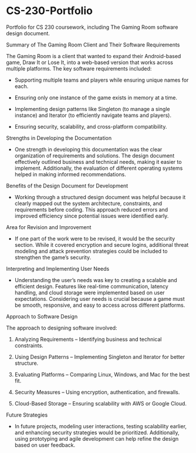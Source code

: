 # CS-230-Portfolio
Portfolio for CS 230 coursework, including The Gaming Room software design document.

Summary of The Gaming Room Client and Their Software Requirements

The Gaming Room is a client that wanted to expand their Android-based game, Draw It or Lose It, into a web-based version that works across multiple platforms. The key software requirements included:

- Supporting multiple teams and players while ensuring unique names for each.

- Ensuring only one instance of the game exists in memory at a time.

- Implementing design patterns like Singleton (to manage a single instance) and Iterator (to efficiently navigate teams and players).

- Ensuring security, scalability, and cross-platform compatibility.

Strengths in Developing the Documentation

- One strength in developing this documentation was the clear organization of requirements and solutions. The design document effectively outlined business and technical needs, making it easier to implement. Additionally, the evaluation of different operating systems helped in making informed recommendations.

Benefits of the Design Document for Development

- Working through a structured design document was helpful because it clearly mapped out the system architecture, constraints, and requirements before coding. This approach reduced errors and improved efficiency since potential issues were identified early.

Area for Revision and Improvement

- If one part of the work were to be revised, it would be the security section. While it covered encryption and secure logins, additional threat modeling and attack prevention strategies could be included to strengthen the game’s security.

Interpreting and Implementing User Needs

- Understanding the user’s needs was key to creating a scalable and efficient design. Features like real-time communication, latency handling, and cloud storage were implemented based on user expectations. Considering user needs is crucial because a game must be smooth, responsive, and easy to access across different platforms.

Approach to Software Design

The approach to designing software involved:

1. Analyzing Requirements – Identifying business and technical constraints.

2. Using Design Patterns – Implementing Singleton and Iterator for better structure.

3. Evaluating Platforms – Comparing Linux, Windows, and Mac for the best fit.

4. Security Measures – Using encryption, authentication, and firewalls.

5. Cloud-Based Storage – Ensuring scalability with AWS or Google Cloud.

Future Strategies

- In future projects, modeling user interactions, testing scalability earlier, and enhancing security strategies would be prioritized. Additionally, using prototyping and agile development can help refine the design based on user feedback.

